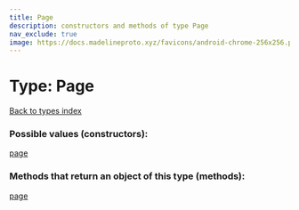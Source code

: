```yaml
---
title: Page
description: constructors and methods of type Page
nav_exclude: true
image: https://docs.madelineproto.xyz/favicons/android-chrome-256x256.png
---
```

# Type: Page
[Back to types index](index.md)



### Possible values (constructors):

[page](/API_docs/constructors/page.md)  



### Methods that return an object of this type (methods):



[page](/API_docs/constructors/page.md)  


